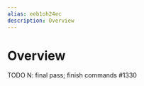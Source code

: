 ```yaml
---
alias: eeb1oh24ec
description: Overview
---
```


# Overview

TODO N: final pass; finish commands #1330
